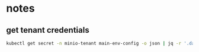 # notes

## get tenant credentials

```bash
kubectl get secret -n minio-tenant main-env-config -o json | jq -r '.data."config.env"' | base64 -d
```

